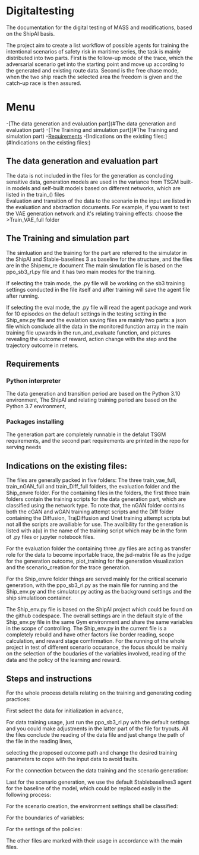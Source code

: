 # Digitaltesting
The documentation for the digital testing of MASS and modifications, based on the ShipAI basis. 

The project aim to create a list workflow of possible agents for training the intentional scenarios of safety risk in maritime series, the task is mainly distributed into two parts.
First is the follow-up mode of the trace, which the adversarial scenario get into the starting point and move up according to the generated and existing route data.
Second is the free chase mode, when the two ship reach the selected area the freedom is given and the catch-up race is then assured.

# Menu
-[The data generation and evaluation part](#The data generation and evaluation part)
-[The Training and simulation part](#The Training and simulation part)
-[Requirements](Requirements)
-[Indications on the existing files:](#Indications on the existing files:) 



## The data generation and evaluation part
The data is not included in the files for the generation as concluding sensitive data, generation models are used in the variance from TSGM built-in models and self-built models based on different networks, which are listed in the train_() files  
Evaluation and transition of the data to the scenario in the input are listed in the evaluation and abstraction documents.
For example, if you want to test the VAE generation network and it's relating training effects:
choose the >Train_VAE_full folder

## The Training and simulation part 
The simluation and the training for the part are referred to the simulator in the ShipAI and Stable-baselines 3 as baseline for the structure, and the files are in the Shipenv_re document
The main simulation file is based on the ppo_sb3_rl.py file and it has two main modes for the training.

If selecting the train mode, the .py file will be working on the sb3 training settings conducted in the file itself and after training will save the agent file after running.

If selecting the eval mode, the .py file will read the agent package and work for 10 episodes on the default settings in the testing setting in the Ship_env.py file and the evalation saving files are mainly two parts: a json file which conclude all the data in the monitored function array in the main training file upwards in the run_and_evaluate function, and pictures revealing the outcome of reward, action change with the step and the trajectory outcome in meters.

## Requirements
### Python interpreter 
The data generation and transition period are based on the Python 3.10 environment,
The ShipAI and relating training period are based on the Python 3.7 environment,
### Packages installing
The generation part are completely runnable in the defalut TSGM requirements, and the second part requirements are printed in the repo for serving needs


## Indications on the existing files:
The files are generally packed in five folders: The three train_vae_full, train_nGAN_full and train_Diff_full folders, the evaluation folder and the Ship_envre folder. For the containing files in the folders, the first three train folders contain the training scripts for the data generation part, which are classified using the network type. To note that, the nGAN folder contains both the cGAN and wGAN training attempt scripts and the Diff folder containing the Diffusion, TrajDiffusion and Unet training attempt scripts but not all the scripts are availiable for use. The availbility for the generation is listed with a(u) in the name of the training script which may be in the form of .py files or jupyter notebook files.

For the evaluation folder the containing three .py files are acting as transfer role for the data to become inportable trace, the jsd-matrix file as the judge for the generation outcome, plot_training for the generation visualization and the scenario_creation for the trace generation.

For the Ship_envre folder things are served mainly for the critical scenario generation, with the ppo_sb3_rl.py as the main file for running and the Ship_env.py and the simulator.py acting as the background settings and the ship simulatioon container. 

The Ship_env.py file is based on the ShipAI project which could be found on the github codespace. The overall settings are in the default style of the Ship_env.py file in the same Gym environment and share the same variables in the scope of controlling. The Ship_env.py in the current file is a completely rebuild and have other factors like border reading, scope calculation, and reward stage comfirmation. For the running of the whole project in test of different scenario occurance, the focus should be mainly on the selection of the boudaries of the variables involved, reading of the data and the policy of the learning and reward.

## Steps and instructions 
For the whole process details relating on the training and generating coding practices:

First select the data for initialization in advance,

For data training usage, just run the ppo_sb3_rl.py with the default settings and you could make adjustments in the latter part of the file for tryouts. All the files conclude the reading of the data file and just change the path of the file in the reading lines, 


selecting the proposed outcome path and change the desired training parameters to cope with the input data to avoid faults.

For the connection between the data training and the scenario generation:



Last for the scenario generation, we use the default Stablebaselines3 agent for the baseline of the model, which could be replaced easily in the following process:


For the scenario creation, the environment settings shall be classified:

For the boundaries of variables:

For the settings of the policies:



The other files are marked with their usage in accordance with the main files.
